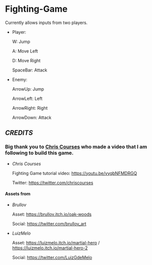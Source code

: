 # Fighting-Game

Currently allows inputs from two players.

- Player:

   W: Jump

   A: Move Left

   D: Move Right

   SpaceBar: Attack

- Enemy:

   ArrowUp: Jump

   ArrowLeft: Left

   ArrowRight: Right

   ArrowDown: Attack
   

## _CREDITS_

### Big thank you to [Chris Courses](https://chriscourses.com) who made a video that I am following to build this game.

- _Chris Courses_
   
   Fighting Game tutorial video: https://youtu.be/vyqbNFMDRGQ
   
   Twitter: https://twitter.com/chriscourses

#### Assets from 

- _Brullov_

   Asset: https://brullov.itch.io/oak-woods 

   Social: https://twitter.com/brullov_art

- _LuizMelo_

   Asset: https://luizmelo.itch.io/martial-hero / https://luizmelo.itch.io/martial-hero-2
   
   Social: https://twitter.com/LuizGdeMelo

